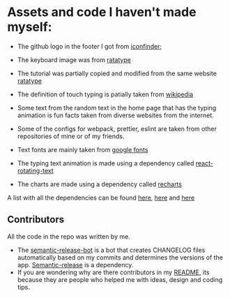 # Assets and code I haven't made myself:

- The github logo in the footer I got from [iconfinder](https://www.iconfinder.com/icons/107112/github_six_icon);
- The keyboard image was from [ratatype](https://www.ratatype.com/learn/)
- The tutorial was partially copied and modified from the same website [ratatype](https://www.ratatype.com/learn/)
- The definition of touch typing is patially taken from [wikipedia](https://en.wikipedia.org/wiki/Touch_typing)
- Some text from the random text in the home page that has the typing animation is fun facts taken from diverse websites from the internet.
- Some of the configs for webpack, prettier, eslint are taken from other repositories of mine or of my friends.
- Text fonts are mainly taken from [google fonts](https://fonts.google.com/)


- The typing text animation is made using a dependency called [react-rotating-text](https://www.npmjs.com/package/react-rotating-text)
- The charts are made using a dependency called [recharts](https://recharts.org/en-US/)

A list with all the dependencies can be found [here](https://github.com/Vyctor661/king-typer/blob/docs/package.json), [here](https://github.com/Vyctor661/king-typer/blob/docs/packages/web/package.json) and [here](https://github.com/Vyctor661/king-typer/blob/docs/packages/api/package.json)

## Contributors

All the code in the repo was written by me.

- The [semantic-release-bot](https://github.com/Vyctor661/king-typer/commits?author=semantic-release-bot) is a bot that creates CHANGELOG files automatically based on my commits and determines the versions of the app. [Semantic-release](https://github.com/semantic-release/semantic-release) is a dependency.
- If you are wondering why are there contributors in my [README](https://github.com/Vyctor661/king-typer/blob/master/README.md), its because they are people who helped me with ideas, design and coding tips.
